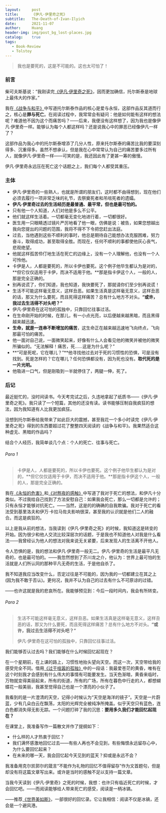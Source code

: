 ```yaml
---
layout:     post
title:      《伊凡·伊里奇之死》
subtitle:   The-Death-of-Ivan-Ilyich
date:       2021-11-07
author:     Huang
header-img: img/post_bg_lost-places.jpg
catalog:    true
tags:
   - Book-Review
   - Tolstoy
---
```


> 我也是要死的，这是不可能的。这也太可怕了！

### 前言

柴可夫斯基说：“我刚读完[《伊凡·伊里奇之死》](https://book.douban.com/subject/35491439/)，因而更加确信，托尔斯泰是地球上最伟大的作家。”

我在[《战争与和平》](https://huang-feiyu.github.io/2021/10/05/War-and-Peace)中写道托尔斯泰作品的核心是爱与永恒，这部作品反其道而行之，核心是**罪与死亡**。在阅读过程中，我常常会有疑问：他是如何能有这样的想法呢？难道他不因为这个而痛苦吗？——后来，我便没有这样想了，因为我也是像伊凡·伊里奇一样。能够认为每个人都这样吗？还是说我心中的罪恶已经像伊凡一样了？

这部作品为我心中的托尔斯泰增添了几分人性，原来托尔斯泰的痛苦比我的要深刻得多、沉重得多。虽然不想承认，但是我在心中常常认为自己的痛苦要多过所有人，就像伊凡·伊里奇一样——可笑的是，我还因此有了更甚一筹的傲慢。

伊凡·伊里奇永远压在死亡这个话题之上，我们每个人都受其重压。

### 主体

* 伊凡·伊里奇的一些熟人，也就是所谓的朋友们，这时都不由得想到，现在他们必须去履行一项非常乏味的礼节，去祭奠死者和吊唁死者的遗孀。
* **伊凡·伊里奇过去的生活经历是最普通、最平常，但也是最可怕的。**
* 只有他一个人知道，人们对他是多么不公平。
* 他们就这样生活着。一切都毫无变化地进行着，一切都很好。
* 医生用一只眼睛透过镜片严厉地看了他一眼，仿佛是说：被告，如果您想越出我向您提出的问题的范围，我将不得不下令把您赶出法庭。
* 过去，当他遇到这些不顺利的事时，他总是期待自己能想办法克服困难，努力奋斗，取得成功，甚至取得全胜。而现在，任何不顺利的事都使他灰心丧气，悲观绝望。
* 他就这样孤苦伶仃地生活在死亡的边缘上，没有一个人理解他，也没有一个人可怜他。
* 卡伊是人，人都是要死的，所以卡伊也要死。这个例子他毕生都认为是对的，**但它仅仅适用于卡伊，而决不适用于他。**那是指卡伊这个人，一般的人，那是完全正确的。
* 别再说谎了，你们知道，我也知道，我快要死了，那就请你们至少别再说谎！
* 生活不可能这样毫无意义，这样丑恶。如果生活真是这样毫无意义，这样丑恶的话，那又为什么要死，而且死得这样痛苦？总有什么地方不对头。**“或许，我过去生活得不对头吧？”**
* 伊凡·伊里奇在这可怕的孤独中，只靠回忆往事过活。
* 在生命刚开始的时候，在那儿，有一小点光亮，以后便越来越黑暗，而且黑得越来越迅速。
* **生命，就是一连串不断增加的痛苦**，这生命正在越来越迅速地飞向终点，飞向那最可怕的痛苦。
* 他一面对自己说，一面微笑起来，好像有什么人会看见他的微笑并被他的微笑所骗似的。“无法解释！痛苦，死……这是为什么呢？”
* **“可是死呢，它在哪儿？”**他寻找他过去对于死的习惯性的恐惧，可是没有找到。死是怎样的？它在哪儿？任何恐惧都没有，因为死也没有。**取代死的是一片光明。**
* 他吸进一口气，但是刚吸到一半就停住了，两腿一伸，死了。

### 后记

最近挺忙的，没时间读书。今天考完试之后，久违地拿起了纸质书——《伊凡·伊里奇之死》。我只读了一个短篇，其他的还没有读。读书能够压制自我疯狂的想法，因为我知道有人比我更加疯狂。

没想到托尔斯泰给我带来了如此巨大的震撼，甚至我花一个多小时读完《伊凡·伊里奇之死》得到的东西要超过花了整整四天阅读的《战争与和平》。我果然适合这种虚无、黑暗的作品吗？

结合个人经历，我简单谈几个点：个人的死亡、往事与死亡。

###### Para 1

> 卡伊是人，人都是要死的，所以卡伊也要死。这个例子他毕生都认为是对的，**但它仅仅适用于卡伊，而决不适用于他。**那是指卡伊这个人，一般的人，那是完全正确的。

我在[《永恒的危害》](https://xn--29s704loyd.com/2021/06/07/Essay-10/#para-2)和[《对熬夜的感触》](https://xn--29s704loyd.com/2021/08/21/Essay-26/#para-4)中写道了我对于死亡的想法，和伊凡十分类似。不过我给自己找到了方法安慰自己：如果我会死亡，那么一切都是允许的；只有永恒才能够对抗死亡。——当然，这是的的确确的自我欺骗。我对于死亡的看法受到基里洛夫和伊万·卡拉马佐夫影响很深，甚至我的认识就是他们二人的融合。而这是疯狂的。

以上是我从前的想法，当我读到《伊凡·伊里奇之死》的时候，我知道这是转变的开始。因为很少和他人交流比较深层次的话题，于是我也不知道他人对我是什么看法——我曾经认为他人的想法对我来说无关紧要，后来发现人的生活离不开他人。

令人恐惧的是，我的想法和伊凡·伊里奇一般无二。伊凡·伊里奇的生活是最平凡无奇的，也是最可怕的。——我忽然想到了芥川龙之介，他认为：世界上最可怕的生活就是人们所认同的那种平凡无奇的生活，于是他自杀了。

我不知道我应当改变什么，否定过往是不可能的，因为我的一切都建立在其之上(因为我不敢于否认)。更何况，我并不认为自己的过去有什么不可原谅的过错。

——也许这就是我的悲哀所在。我能够预见到：今后一段时间内，我会有所转变。

###### Para 2

> 生活不可能这样毫无意义，这样丑恶。如果生活真是这样毫无意义，这样丑恶的话，那又为什么要死，而且死得这样痛苦？总有什么地方不对头。**“或许，我过去生活得不对头吧？”**
>
> 伊凡·伊里奇在这可怕的孤独中，只靠回忆往事过活。

我们能够否认过去吗？我们能够在什么时候回忆起现在？

在一个星期前，在上课的路上，习惯性地抬头望向天空。而这一次，天空带给我的感受完全不同。借用[《过于喧嚣的孤独》](https://xn--29s704loyd.com/2021/06/12/Too-Loud-a-Solitude/)中的一段话：我最爱苍茫的黄昏，唯有在这个时刻我才会感到有什么伟大的事情有可能要发生。当天色渐暗，黄昏来临时，万物就变得美丽起来，所有的街道，所有的广场，所有在暮色中行走的人，都想蝴蝶花一般美丽，我甚至觉得自己也是一个漂亮的小伙子了。

我看到的是一片澄清的天空，记得小时候认为“天空是海洋的镜子”。天空是一片蔚蓝，少有几朵白云在飘荡，太阳的光辉完全被纯净所掩盖。似乎天空只有蓝色，连白色都消失得无影无踪。一个问题打碎了我的沉思：**要用多久我们才能回忆起现在？**

在课堂上，我准备写作一篇散文并作了提纲如下：

* 什么样的人才热衷于回忆？
* 我们满怀感激地回忆过去——有些人再也不会见到，有些悔恨永远留存心中，为什么要回忆起来？
* 在未来的哪一天，我会回忆起今天见到的蓝天？抑或是永远不会？

我准备用克尔凯郭尔的箴言“不能作为礼物的回忆不值得留存”作为文首题句，但是却没有将这篇文章写出来。或许是当时的感触不足以支持一篇文章。

当我今天读到《伊凡·伊里奇》之死的时候，我想：也许只有临近死亡的时候，才会回忆吧。——而阅读能够给人带来死亡的感受，阅读是一柄冰镐。

——推荐[《世界美如斯》](https://book.douban.com/subject/25740169/)，一部很好的回忆录。它让我相信：阅读不仅是冰镐，还会是一个避风港。
